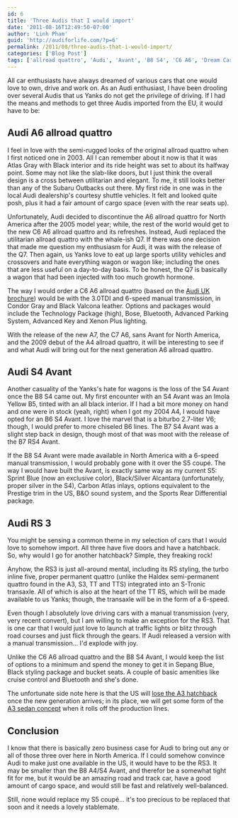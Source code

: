 ```yaml
---
id: 6
title: 'Three Audis that I would import'
date: '2011-08-16T12:49:50-07:00'
author: 'Linh Pham'
guid: 'http://audiforlife.com/?p=6'
permalink: /2011/08/three-audis-that-i-would-import/
categories: ['Blog Post']
tags: ['allroad quattro', 'Audi', 'Avant', 'B8 S4', 'C6 A6', 'Dream Cars', 'RS 3']
---
```


All car enthusiasts have always dreamed of various cars that one would love to own, drive and work on. As an Audi enthusiast, I have been drooling over several Audis that us Yanks do not get the privilege of driving. If I had the means and methods to get three Audis imported from the EU, it would have to be:

## Audi A6 allroad quattro

I feel in love with the semi-rugged looks of the original allroad quattro when I first noticed one in 2003. All I can remember about it now is that it was Atlas Gray with Black interior and its ride height was set to about its halfway point. Some may not like the slab-like doors, but I just think the overall design is a cross between utilitarian and elegant. To me, it still looks better than any of the Subaru Outbacks out there. My first ride in one was in the local Audi dealership's courtesy shuttle vehicles. It felt and looked quite posh, plus it had a fair amount of cargo space (even with the rear seats up).

Unfortunately, Audi decided to discontinue the A6 allroad quattro for North America after the 2005 model year; while, the rest of the world would get to the new C6 A6 allroad quattro and its refreshes. Instead, Audi replaced the utilitarian allroad quattro with the whale-ish Q7. If there was one decision that made me question my enthusiasm for Audi, it was with the release of the Q7. Then again, us Yanks love to eat up large sports utility vehicles and crossovers and hate everything wagon or wagon like; including the ones that are less useful on a day-to-day basis. To be honest, the Q7 is basically a wagon that had been injected with too much growth hormone.

The way I would order a C6 A6 allroad quattro (based on the [Audi UK brochure](http://www.audi.co.uk/content/dam/audi/production/PDF/PriceAndSpecGuides/a6-allroad.pdf)) would be with the 3.0TDI and 6-speed manual transmission, in Condor Gray and Black Valcona leather. Options and packages would include the Technology Package (high), Bose, Bluetooth, Advanced Parking System, Advanced Key and Xenon Plus lighting.

With the release of the new A7, the C7 A6, sans Avant for North America, and the 2009 debut of the A4 allroad quattro, it will be interesting to see if and what Audi will bring out for the next generation A6 allroad quattro.

## Audi S4 Avant

Another casuality of the Yanks's hate for wagons is the loss of the S4 Avant once the B8 S4 came out. My first encounter with an S4 Avant was an Imola Yellow B5, tinted with an all black interior. If I had a bit more money on hand and one were in stock (yeah, right) when I got my 2004 A4, I would have opted for an B6 S4 Avant. I love the marvel that is a biturbo 2.7-liter V6; though, I would prefer to more chiseled B6 lines. The B7 S4 Avant was a slight step back in design, though most of that was moot with the release of the B7 RS4 Avant.

If the B8 S4 Avant were made available in North America with a 6-speed manual transmission, I would probably gone with it over the S5 coupé. The way I would have built the Avant, is exactly same way as my current S5: Sprint Blue (now an exclusive color), Black/Silver Alcantara (unfortunately, proper silver in the S4), Carbon Atlas inlays, options equivalent to the Prestige trim in the US, B&O sound system, and the Sports Rear Differential package.

## Audi RS 3

You might be sensing a common theme in my selection of cars that I would love to somehow import. All three have five doors and have a hatchback. So, why would I go for another hatchback? Simple, they freaking rock!

Anyhow, the RS3 is just all-around mental, including its RS styling, the turbo inline five, proper permanent quattro (unlike the Haldex semi-permanent quattro found in the A3, S3, TT and TTS) integrated into an S-Tronic transaxle. All of which is also at the heart of the TT RS, which will be made available to us Yanks; though, the transaxle will be in the form of a 6-speed.

Even though I absolutely love driving cars with a manual transmission (very, very recent convert), but I am willing to make an exception for the RS3. That is one car that I would just love to launch at traffic lights or blitz through road courses and just flick through the gears. If Audi released a version with a manual transmission... I'd explode with joy.

Unlike the C6 A6 allroad quattro and the B8 S4 Avant, I would keep the list of options to a minimum and spend the money to get it in Sepang Blue, Black styling package and bucket seats. A couple of basic amenities like cruise control and Bluetooth and she's done.

The unfortunate side note here is that the US will [lose the A3 hatchback](http://forums.fourtitude.com/showthread.php?5373382-DE-NYSSCHEN-Questions-and-Comments-for-Johan-de-Nysschen-President-Audi-of-America)</a> once the new generation arrives; in its place, we will get some form of the [A3 sedan concept](http://www.quattroworld.com/a3/an-in-depth-look-at-the-audi-a3-concept-sedan/)</a> when it rolls off the production lines.

## Conclusion

I know that there is basically zero business case for Audi to bring out any or all of those three over here in North America. If I could somehow convince Audi to make just one available in the US, it would have to be the RS3. It may be smaller than the B8 A4/S4 Avant, and therefor be a somewhat tight fit for me, but it would be an amazing road and track car, have a good amount of cargo space, and would still be fast and relatively well-balanced.

Still, none would replace my S5 coupé... it's too precious to be replaced that soon and it needs a lovely stablemate.
